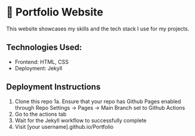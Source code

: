 # 📃 Portfolio Website

This website showcases my skills and the tech stack I use for my projects.

## Technologies Used:
- Frontend: HTML, CSS
- Deployment: Jekyll

## Deployment Instructions
1. Clone this repo
  1a. Ensure that your repo has Github Pages enabled through Repo Settings -> Pages -> Main Branch set to Github Actions
2. Go to the actions tab
3. Wait for the Jekyll workflow to successfully complete
4. Visit [your username].github.io/Portfolio
